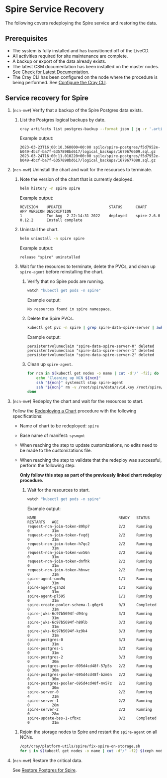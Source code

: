 # Spire Service Recovery

The following covers redeploying the Spire service and restoring the data.

## Prerequisites

- The system is fully installed and has transitioned off of the LiveCD.
- All activities required for site maintenance are complete.
- A backup or export of the data already exists.
- The latest CSM documentation has been installed on the master nodes. See [Check for Latest Documentation](../../update_product_stream/README.md#check-for-latest-documentation).
- The Cray CLI has been configured on the node where the procedure is being performed. See [Configure the Cray CLI](../configure_cray_cli.md).

## Service recovery for Spire

1. (`ncn-mw#`) Verify that a backup of the Spire Postgres data exists.

   1. List the Postgres logical backups by date.

      ```bash
      cray artifacts list postgres-backup --format json | jq -r '.artifacts[] | select(.Key | contains("spilo/spire")) | "\(.LastModified) \(.Key)"'
      ```

      Example output:

      ```text
      2023-03-23T16:00:10.360000+00:00 spilo/spire-postgres/f5d7952e-b049-4bcf-ba7f-6357898bd617/logical_backups/1679676609.sql.gz
      2023-03-24T16:00:11.010220+00:00 spilo/spire-postgres/f5d7952e-b049-4bcf-ba7f-6357898bd617/logical_backups/1679677088.sql.gz
      ```

1. (`ncn-mw#`) Uninstall the chart and wait for the resources to terminate.

   1. Note the version of the chart that is currently deployed.

      ```bash
      helm history -n spire spire
      ```

      Example output:

      ```text
      REVISION    UPDATED                     STATUS      CHART       APP VERSION DESCRIPTION
      1           Tue Aug  2 22:14:31 2022    deployed    spire-2.6.0 0.12.2      Install complete
      ```

   1. Uninstall the chart.

      ```bash
      helm uninstall -n spire spire
      ```

      Example output:

      ```text
      release "spire" uninstalled
      ```

   1. Wait for the resources to terminate, delete the PVCs, and clean up `spire-agent` before reinstalling the chart.

      1. Verify that no Spire pods are running.

         ```bash
         watch "kubectl get pods -n spire"
         ```

         Example output:

         ```text
         No resources found in spire namespace.
         ```

      1. Delete the Spire PVCs.

         ```bash
         kubectl get pvc -n spire | grep spire-data-spire-server | awk '{print $1}' | xargs kubectl delete -n spire pvc
         ```

         Example output:

         ```text
         persistentvolumeclaim "spire-data-spire-server-0" deleted
         persistentvolumeclaim "spire-data-spire-server-1" deleted
         persistentvolumeclaim "spire-data-spire-server-2" deleted
         ```

      1. Clean up `spire-agent`.

         ```bash
         for ncn in $(kubectl get nodes -o name | cut -d'/' -f2); do
             echo "Cleaning up NCN ${ncn}"
             ssh "${ncn}" systemctl stop spire-agent
             ssh "${ncn}" rm -v /root/spire/data/svid.key /root/spire/agent_svid.der /root/spire/bundle.der
         done
         ```

1. (`ncn-mw#`) Redeploy the chart and wait for the resources to start.

   Follow the [Redeploying a Chart](../CSM_product_management/Redeploying_a_Chart.md) procedure with the following specifications:

   - Name of chart to be redeployed: `spire`
   - Base name of manifest: `sysmgmt`
   - When reaching the step to update customizations, no edits need to be made to the customizations file.
   - When reaching the step to validate that the redeploy was successful, perform the following step:

      **Only follow this step as part of the previously linked chart redeploy procedure.**

      1. Wait for the resources to start.

         ```bash
         watch "kubectl get pods -n spire"
         ```

         Example output:

         ```text
         NAME                                     READY   STATUS      RESTARTS   AGE
         request-ncn-join-token-89hp7             2/2     Running     0          31m
         request-ncn-join-token-fvqdj             2/2     Running     0          31m
         request-ncn-join-token-h7qc2             2/2     Running     0          31m
         request-ncn-join-token-wv56n             2/2     Running     0          31m
         request-ncn-join-token-dnfhk             2/2     Running     0          31m
         request-ncn-join-token-hbvwc             2/2     Running     0          31m
         spire-agent-cmn9q                        1/1     Running     0          31m
         spire-agent-gzn2d                        1/1     Running     0          31m
         spire-agent-pl595                        1/1     Running     0          31m
         spire-create-pooler-schema-1-g6gr6       0/3     Completed   0          31m
         spire-jwks-6c97b5694f-d94rg              3/3     Running     0          31m
         spire-jwks-6c97b5694f-h89lb              3/3     Running     0          31m
         spire-jwks-6c97b5694f-kz9k4              3/3     Running     0          31m
         spire-postgres-0                         3/3     Running     0          31m
         spire-postgres-1                         3/3     Running     0          31m
         spire-postgres-2                         3/3     Running     0          30m
         spire-postgres-pooler-695d4cd48f-57p5s   2/2     Running     0          30m
         spire-postgres-pooler-695d4cd48f-bzm6n   2/2     Running     0          30m
         spire-postgres-pooler-695d4cd48f-mv57z   2/2     Running     0          30m
         spire-server-0                           2/2     Running     4          31m
         spire-server-1                           2/2     Running     0          28m
         spire-server-2                           2/2     Running     0          28m
         spire-update-bss-1-cfbxc                 0/2     Completed   0          31m
         ```

   1. Rejoin the storage nodes to Spire and restart the `spire-agent` on all NCNs.

      ```bash
      /opt/cray/platform-utils/spire/fix-spire-on-storage.sh
      for i in $(kubectl get nodes -o name | cut -d"/" -f2) $(ceph node ls | jq -r '.[] | keys[]' | sort -u); do ssh $i systemctl start spire-agent; done
      ```

1. (`ncn-mw#`) Restore the critical data.

   See [Restore Postgres for Spire](../kubernetes/Restore_Postgres.md#restore-postgres-for-spire).
